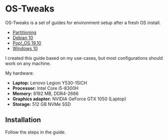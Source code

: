 # OS-Tweaks

OS-Tweaks is a set of guides for environment setup after a fresh OS install.

* [Partitioning](./partitioning)
* [Debian 10](./debian/)
* [Pop!_OS 19.10](./pop!_os/)
* [Windows 10](./win10/)

I created this guide based on my use-cases, but most configurations should work on any machine.

My hardware:
* __Laptop:__ Lenovo Legion Y530-15ICH
* __Processor:__ Intel Core i5-8300H
* __Memory:__ 8192 MB, DDR4-2666
* __Graphics adapter:__ NVIDIA GeForce GTX 1050 (Laptop)
* __Storage:__ 512 GB NVMe SSD


## Installation
Follow the steps in the guide.

<!-- ## Contributing
Pull requests are welcome. For major changes, please open an issue first to discuss what you would like to change.

## License
[MIT](https://choosealicense.com/licenses/mit/) -->